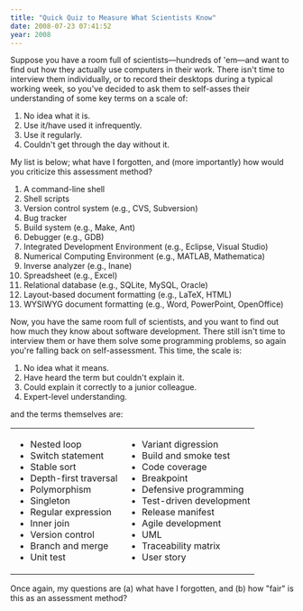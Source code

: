 ```yaml
---
title: "Quick Quiz to Measure What Scientists Know"
date: 2008-07-23 07:41:52
year: 2008
---
```

Suppose you have a room full of scientists—hundreds of 'em—and want to find out how they actually use computers in their work.  There isn't time to interview them individually, or to record their desktops during a typical working week, so you've decided to ask them to self-asses their understanding of some key terms on a scale of:
<ol>
  <li>No idea what it is.</li>
  <li>Use it/have used it infrequently.</li>
  <li>Use it regularly.</li>
  <li>Couldn't get through the day without it.</li>
</ol>
My list is below; what have I forgotten, and (more importantly) how would you criticize this assessment method?
<ol>
  <li>A command-line shell</li>
  <li>Shell scripts</li>
  <li>Version control system (e.g., CVS, Subversion)</li>
  <li>Bug tracker</li>
  <li>Build system (e.g., Make, Ant)</li>
  <li>Debugger (e.g., GDB)</li>
  <li>Integrated Development Environment (e.g., Eclipse, Visual Studio)</li>
  <li>Numerical Computing Environment (e.g., MATLAB, Mathematica)</li>
  <li>Inverse analyzer (e.g., Inane)</li>
  <li>Spreadsheet (e.g., Excel)</li>
  <li>Relational database (e.g., SQLite, MySQL, Oracle)</li>
  <li>Layout-based document formatting (e.g., LaTeX, HTML)</li>
  <li>WYSIWYG document formatting (e.g., Word, PowerPoint, OpenOffice)</li>
</ol>
Now, you have the same room full of scientists, and you want to find out how much they know about software development.  There still isn't time to interview them or have them solve some programming problems, so again you're falling back on self-assessment.  This time, the scale is:
<ol>
  <li> No idea what it means.</li>
  <li>Have heard the term but couldn't explain it.</li>
  <li>Could explain it correctly to a junior colleague.</li>
  <li>Expert-level understanding.</li>
</ol>
and the terms themselves are:
<table class="centered">
<tr>
<td>
<ul>
  <li>Nested loop</li>
  <li>Switch statement</li>
  <li>Stable sort</li>
  <li>Depth-first traversal</li>
  <li>Polymorphism</li>
  <li>Singleton</li>
  <li>Regular expression</li>
  <li>Inner join</li>
  <li>Version control</li>
  <li>Branch and merge</li>
  <li>Unit test</li>
</ul>
</td>
<td>
<ul>
  <li>Variant digression</li>
  <li>Build and smoke test</li>
  <li>Code coverage</li>
  <li>Breakpoint</li>
  <li>Defensive programming</li>
  <li>Test-driven development</li>
  <li>Release manifest</li>
  <li>Agile development</li>
  <li>UML</li>
  <li>Traceability matrix</li>
  <li>User story</li>
</ul>
</td>
</tr>
</table>
Once again, my questions are (a) what have I forgotten, and (b) how "fair" is this as an assessment method?

